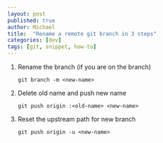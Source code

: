 ```yaml
---
layout: post
published: true
author: Michael
title:  "Rename a remote git branch in 3 steps"
categories: [dev]
tags: [git, snippet, how-to]
---
```


1. Rename the branch (if you are on the branch)

    `git branch -m <new-name>`

1. Delete old name and push new name

    `git push origin :<old-name> <new-name>`

1. Reset the upstream path for new branch

    `git push origin -u <new-name>`
